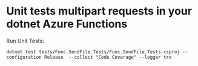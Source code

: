# Unit tests multipart requests in your dotnet Azure Functions

Run Unit Tests:

`dotnet test tests/Func.SendFile.Tests/Func.SendFile.Tests.csproj --configuration Release  --collect "Code Coverage" --logger trx`